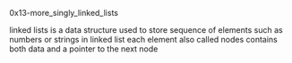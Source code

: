 0x13-more_singly_linked_lists

linked lists is a data structure used to store sequence of elements such as numbers or strings
in linked list each element also called nodes contains both data and a pointer to the next node
